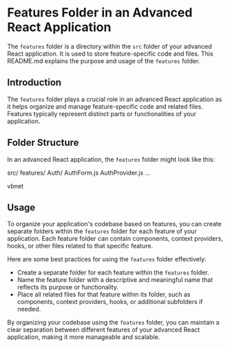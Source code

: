 # Features Folder in an Advanced React Application

The `features` folder is a directory within the `src` folder of your advanced React application. It is used to store feature-specific code and files. This README.md explains the purpose and usage of the `features` folder.

## Introduction

The `features` folder plays a crucial role in an advanced React application as it helps organize and manage feature-specific code and related files. Features typically represent distinct parts or functionalities of your application.

## Folder Structure

In an advanced React application, the `features` folder might look like this:

src/
features/
Auth/
AuthForm.js
AuthProvider.js
...

vbnet


## Usage

To organize your application's codebase based on features, you can create separate folders within the `features` folder for each feature of your application. Each feature folder can contain components, context providers, hooks, or other files related to that specific feature.

Here are some best practices for using the `features` folder effectively:

- Create a separate folder for each feature within the `features` folder.
- Name the feature folder with a descriptive and meaningful name that reflects its purpose or functionality.
- Place all related files for that feature within its folder, such as components, context providers, hooks, or additional subfolders if needed.

By organizing your codebase using the `features` folder, you can maintain a clear separation between different features of your advanced React application, making it more manageable and scalable.
